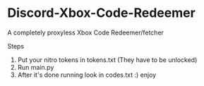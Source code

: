 # Discord-Xbox-Code-Redeemer
A completely proxyless Xbox Code Redeemer/fetcher 

Steps
1. Put your nitro tokens in tokens.txt (They have to be unlocked)
2. Run main.py
3. After it's done running look in codes.txt :) enjoy
